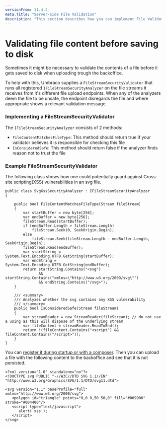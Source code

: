 ```yaml
---
versionFrom: 11.4.2
meta.Title: "Server-side File Validation"
description: "This section describes how you can implement File Validation to improve"
---
```


# Validating file content before saving to disk
Sometimes it might be necessary to validate the contents of a file before it gets saved to disk when uploading trough the backoffice.

To help with this, Umbraco supplies a `FileStreamSecurityValidator` that runs all registered `IFileStreamSecurityAnalyzer` on the file streams it receives from it's different file upload endpoints.
When any of the analyzers deem the file to be unsafe, the endpoint disregards the file and where appropriate shows a relevant validation message.

### Implementing a FileStreamSecurityValidator
The `IFileStreamSecurityAnalyzer` consists of 2 methods:
- `FileContentMatchesFileType`: This method should return true if your validator believes it is responsible for checking this file
- `IsConsideredSafe`: This method should return false if the analyzer finds reason not to trust the file

### Example FileStreamSecurityValidator
The following class shows how one could potentially guard against Cross-site scripting(XSS) vulnerabilities in an svg file.

```
public class SvgXssSecurityAnalyzer : IFileStreamSecurityAnalyzer
{

    public bool FileContentMatchesFileType(Stream fileStream)
    {
        var startBuffer = new byte[256];
        var endBuffer = new byte[256];
        fileStream.Read(startBuffer);
        if (endBuffer.Length > fileStream.Length)
            fileStream.Seek(0, SeekOrigin.Begin);
        else
            fileStream.Seek(fileStream.Length - endBuffer.Length, SeekOrigin.Begin);
        fileStream.Read(endBuffer);
        var startString = System.Text.Encoding.UTF8.GetString(startBuffer);
        var endString = System.Text.Encoding.UTF8.GetString(endBuffer);
        return startString.Contains("<svg")
               && startString.Contains("xmlns=\"http://www.w3.org/2000/svg\"")
               && endString.Contains("/svg>");
    }

    /// <summary>
    /// Analyzes whether the svg contains any XSS vulnerability
    /// </summary>
    public bool IsConsideredSafe(Stream fileStream)
    {
        var streamReader = new StreamReader(fileStream); // do not use a using as this will dispose of the underlying stream
        var fileContent = streamReader.ReadToEnd();
        return !(fileContent.Contains("<script") && fileContent.Contains("/script>"));
    }
}
```

You can [register it during startup or with a composer](https://docs.umbraco.com/umbraco-cms/reference/using-ioc#registering-dependencies).
Then you can upload a file with the following content to the backoffice and see that it is not persisted.
```
<?xml version="1.0" standalone="no"?>
<!DOCTYPE svg PUBLIC "-//W3C//DTD SVG 1.1//EN" "http://www.w3.org/Graphics/SVG/1.1/DTD/svg11.dtd">

<svg version="1.1" baseProfile="full" xmlns="http://www.w3.org/2000/svg">
   <polygon id="triangle" points="0,0 0,50 50,0" fill="#009900" stroke="#004400"/>
   <script type="text/javascript">
      alert('xss');
   </script>
</svg>
```
